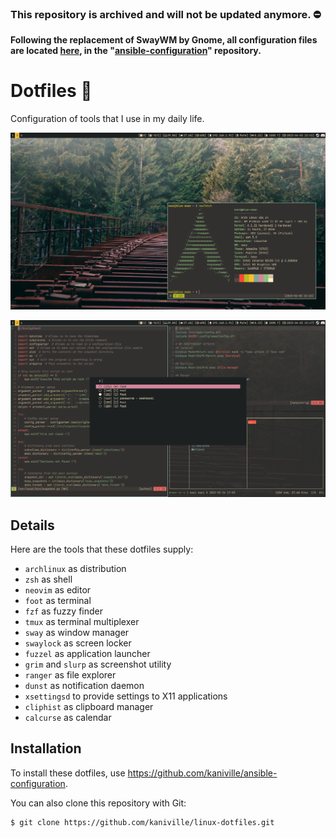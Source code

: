 
### This repository is archived and will not be updated anymore. ⛔

**Following the replacement of SwayWM by Gnome, all configuration files are located
[here](https://github.com/kaniville/ansible-configuration/tree/main/ansible/roles/07-homedir/files),
in the "[ansible-configuration](https://github.com/kaniville/ansible-configuration)" repository.**

# Dotfiles 🐧

Configuration of tools that I use in my daily life.

![](src/screenshot-1.png)

![](src/screenshot-2.png)

## Details
Here are the tools that these dotfiles supply:

- `archlinux` as distribution
- `zsh` as shell
- `neovim` as editor
- `foot` as terminal
- `fzf` as fuzzy finder
- `tmux` as terminal multiplexer
- `sway` as window manager
- `swaylock` as screen locker
- `fuzzel` as application launcher
- `grim` and `slurp` as screenshot utility
- `ranger` as file explorer
- `dunst` as notification daemon
- `xsettingsd` to provide settings to X11 applications
- `cliphist` as clipboard manager
- `calcurse` as calendar

## Installation
To install these dotfiles, use https://github.com/kaniville/ansible-configuration.

You can also clone this repository with Git:
```
$ git clone https://github.com/kaniville/linux-dotfiles.git
```
